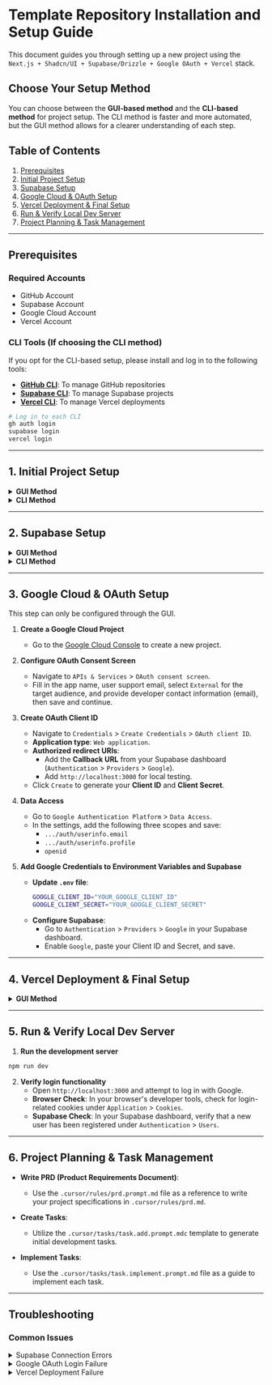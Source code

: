 # Template Repository Installation and Setup Guide

This document guides you through setting up a new project using the `Next.js + Shadcn/UI + Supabase/Drizzle + Google OAuth + Vercel` stack.

## Choose Your Setup Method

You can choose between the **GUI-based method** and the **CLI-based method** for project setup. The CLI method is faster and more automated, but the GUI method allows for a clearer understanding of each step.

## Table of Contents

1. [Prerequisites](#prerequisites)
2. [Initial Project Setup](#1-initial-project-setup)
3. [Supabase Setup](#2-supabase-setup)
4. [Google Cloud & OAuth Setup](#3-google-cloud--oauth-setup)
5. [Vercel Deployment & Final Setup](#4-vercel-deployment--final-setup)
6. [Run & Verify Local Dev Server](#5-run--verify-local-dev-server)
7. [Project Planning & Task Management](#6-project-planning--task-management)

---

## Prerequisites

### Required Accounts
- GitHub Account
- Supabase Account
- Google Cloud Account
- Vercel Account

### CLI Tools (If choosing the CLI method)
If you opt for the CLI-based setup, please install and log in to the following tools:

- [**GitHub CLI**](https://cli.github.com/): To manage GitHub repositories
- [**Supabase CLI**](https://supabase.com/docs/guides/cli): To manage Supabase projects
- [**Vercel CLI**](https://vercel.com/docs/cli): To manage Vercel deployments

```bash
# Log in to each CLI
gh auth login
supabase login
vercel login
```

---

## 1. Initial Project Setup

<details>
<summary><strong>GUI Method</strong></summary>

1. **Create a new repository from the template**
   - On the GitHub template repository page, click `Use this template` > `Create a new repository` to generate a new project repository.

2. **Clone locally and install dependencies**

```bash
# Clone the created repository locally
git clone https://github.com/<your-username>/<your-new-repository>.git
```
```bash
# Navigate to the project directory
cd <your-new-repository>
```
```bash
# Install dependencies
npm install
```

3. **Create environment variable file**
   ```bash
   cp .env.example .env
   ```
</details>

<details>
<summary><strong>CLI Method</strong></summary>

```bash
# Create a new public repository from the template and clone it
gh repo create <your-new-repository> --public --clone --template=OH-JIHOON/Nexa
```
```bash
cd <your-new-repository>
```
```bash
# Install dependencies and prepare the .env file
npm install
cp .env.example .env
```
</details>

---

## 2. Supabase Setup

<details>
<summary><strong>GUI Method</strong></summary>

1. **Create a Supabase Project**
   - Go to the [Supabase Dashboard](https://supabase.com/dashboard/org/) and click `New project`.
   - Enter a **Project name**.
   - For **Database password**, click `Generate a password` and copy the generated password to a safe place.
   - Select `Asia Pacific (Seoul)` as the **Region**.
   - Click `Create new project`.

2. **Configure Environment Variables (`.env`)**
   - Find the following values from your new Supabase project and add them to your `.env` file:

   | Variable | Location | Description |
   | :--- | :--- | :--- |
   | `DATABASE_PASSWORD` | (Copied in step 1) | Database password |
   | `SUPABASE_PROJECT_ID` | `Settings` > `General` | Supabase project ID |
   | `NEXT_PUBLIC_SUPABASE_URL` | `Settings` > `API` > `Project URL` | Supabase project URL |
   | `NEXT_PUBLIC_SUPABASE_ANON_KEY` | `Settings` > `API` > `Project API Keys` > `public` / `anon` key | Client-side public key |
   | `SUPABASE_SERVICE_ROLE` | `Settings` > `API` > `Project API Keys` > `secret` key | Server-side secret key |
   | `DIRECT_URL` | `Connect` > `ORMs` > `Drizzle` | Direct database connection URL (Port 6543) |
   | `DATABASE_URL` | `Connect` > `ORMs` > `Drizzle` | Database connection URL (Port 5432) |

3. **Database Migration**
   ```bash
   npm run db:migrate
   ```
</details>

<details>
<summary><strong>CLI Method</strong></summary>

```bash
# Create a new Supabase project
# Find your organization ID in the Supabase dashboard URL (https://supabase.com/dashboard/org/YOUR-ORG-ID)
supabase projects create "Your Project Name" \
  --org-id "Your-Org-ID" \
  --db-password "A-Strong-Password" \
  --region ap-northeast-2
# Take note of the outputted project-ref, anon key, and service role key
```
```bash
# Link the local project to your Supabase project
supabase link --project-ref <your-project-id>
```
```bash
# Update the .env file manually (using the values you noted)
# Or, set them automatically with the script below (warning: verify project ID)
echo "SUPABASE_PROJECT_ID=<your-project-id>" >> .env
echo "NEXT_PUBLIC_SUPABASE_URL=https://<your-project-id>.supabase.co" >> .env
echo "NEXT_PUBLIC_SUPABASE_ANON_KEY=<your-anon-key>" >> .env
echo "SUPABASE_SERVICE_ROLE=<your-service-role-key>" >> .env

# Database URLs must be added after checking the Supabase dashboard
# See the Connect > ORMs > Drizzle section
```
```bash
# Database Migration
npm run db:migrate
```
</details>

---

## 3. Google Cloud & OAuth Setup

This step can only be configured through the GUI.

1. **Create a Google Cloud Project**
   - Go to the [Google Cloud Console](https://console.cloud.google.com/welcome) to create a new project.

2. **Configure OAuth Consent Screen**
   - Navigate to `APIs & Services` > `OAuth consent screen`.
   - Fill in the app name, user support email, select `External` for the target audience, and provide developer contact information (email), then save and continue.

3. **Create OAuth Client ID**
   - Navigate to `Credentials` > `Create Credentials` > `OAuth client ID`.
   - **Application type**: `Web application`.
   - **Authorized redirect URIs**:
     - Add the **Callback URL** from your Supabase dashboard (`Authentication` > `Providers` > `Google`).
     - Add `http://localhost:3000` for local testing.
   - Click `Create` to generate your **Client ID** and **Client Secret**.

4. **Data Access**
   - Go to `Google Authentication Platform` > `Data Access`.
   - In the settings, add the following three scopes and save:
     - `.../auth/userinfo.email`
     - `.../auth/userinfo.profile`
     - `openid`

5. **Add Google Credentials to Environment Variables and Supabase**
   - **Update `.env` file**:
     ```bash
     GOOGLE_CLIENT_ID="YOUR_GOOGLE_CLIENT_ID"
     GOOGLE_CLIENT_SECRET="YOUR_GOOGLE_CLIENT_SECRET"
     ```
   - **Configure Supabase**:
     - Go to `Authentication` > `Providers` > `Google` in your Supabase dashboard.
     - Enable `Google`, paste your Client ID and Secret, and save.

---

## 4. Vercel Deployment & Final Setup

<details>
<summary><strong>GUI Method</strong></summary>

1. **Push Code to GitHub**
   ```bash
   git add .
git commit -m "Initial setup"
git push origin main
```

2. **Create and Deploy Vercel Project**
   - Go to the [Vercel Dashboard](https://vercel.com/) and click `New Project`.
   - `Import` the GitHub repository you just pushed to.
   - In the **Environment Variables** section, add all the variables from your local `.env` file.
   - Click `Deploy`.

3. **Update Supabase URL Configuration**
   - Once deployment is complete, copy the **domain (URL)** from your Vercel dashboard.
   - Go to `Authentication` > `URL Configuration` in your Supabase dashboard.
   - **Site URL**: Paste the Vercel deployment domain.
   - **Redirect URLs**: Add URLs in the following formats:
     - `http://localhost:3000/**`
     - `http://*-your-team.vercel.app/**`
     - `https://your-project-name.vercel.app/**`

4. **Add Final Environment Variable**
   - **Local `.env` file**:
     ```bash
     NEXT_PUBLIC_SITE_URL="https://your-project-name.vercel.app"
     ```
   - **Vercel Dashboard**: Add `NEXT_PUBLIC_SITE_URL` to `Settings` > `Environment Variables`.
</details>

<details>
<summary><strong>CLI Method</strong></summary>

```bash
# Push code to GitHub
git add .
git commit -m "Initial setup"
git push origin main
```
```bash
# Link to a Vercel project
vercel link
```
```bash
# Add environment variables to Vercel (for production)
cat .env | grep -v '^#' | grep -v '^$' | while IFS='=' read -r key value; do
  vercel env add "$key" production <<< "$value"
done
```
```bash
# Deploy to production
vercel --prod
```
```bash
# Get deployment URL, update .env, and add to Vercel
DEPLOYMENT_URL=$(vercel ls --json | jq -r '.deployments[0].url')
echo "NEXT_PUBLIC_SITE_URL=https://$DEPLOYMENT_URL" >> .env
vercel env add NEXT_PUBLIC_SITE_URL production <<< "https://$DEPLOYMENT_URL"
```

**Important**: Even with the CLI method, you must manually update the following in your Supabase dashboard:
- Site URL and Redirect URLs in `Authentication` > `URL Configuration`.
</details>

---

## 5. Run & Verify Local Dev Server

1. **Run the development server**
```bash
npm run dev
```

2. **Verify login functionality**
   - Open `http://localhost:3000` and attempt to log in with Google.
   - **Browser Check**: In your browser's developer tools, check for login-related cookies under `Application` > `Cookies`.
   - **Supabase Check**: In your Supabase dashboard, verify that a new user has been registered under `Authentication` > `Users`.

---

## 6. Project Planning & Task Management

- **Write PRD (Product Requirements Document)**:
  - Use the `.cursor/rules/prd.prompt.md` file as a reference to write your project specifications in `.cursor/rules/prd.md`.

- **Create Tasks**:
  - Utilize the `.cursor/tasks/task.add.prompt.mdc` template to generate initial development tasks.

- **Implement Tasks**:
  - Use the `.cursor/tasks/task.implement.prompt.md` file as a guide to implement each task.

---

## Troubleshooting

### Common Issues

<details>
<summary>Supabase Connection Errors</summary>

- Verify that `DATABASE_URL` and `DIRECT_URL` are set correctly.
- If your database password contains special characters, it may need to be URL-encoded.
- Ensure your Supabase project is active.
</details>

<details>
<summary>Google OAuth Login Failure</summary>

- Double-check that the redirect URIs are set correctly in the Google Cloud Console.
- Ensure the Google Provider is enabled in Supabase.
- Verify that the Client ID and Secret are entered correctly.
</details>

<details>
<summary>Vercel Deployment Failure</summary>

- Confirm that all environment variables have been added to your Vercel project settings.
- Check the Build logs for specific error messages.
- Check for Node.js version compatibility.
</details>
